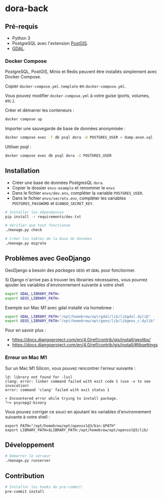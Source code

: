 # dora-back

## Pré-requis

- Python 3
- PostgreSQL avec l'extension [PostGIS](https://postgis.net/).
- [GDAL](https://gdal.org/).

### Docker Compose

PostgreSQL, PostGIS, Minio et Redis peuvent être installés simplement avec Docker Compose.

Copier `docker-compose.yml.template` en `docker-compose.yml`.

Vous pouvez modifier `docker-compose.yml` à votre guise (ports, volumes, etc.).

Créer et démarrer les conteneurs :

```bash
docker compose up
```

Importer une sauvegarde de base de données anonymisée :

```bash
docker compose exec -T db psql dora -U POSTGRES_USER < dump-anon.sql
```

Utiliser _psql_ :

```bash
docker compose exec db psql dora -U POSTGRES_USER
```

## Installation

- Créer une base de données PostgresQL `dora`.
- Copier le dossier `envs-example` et renommer le `envs`
- Dans le fichier `envs/dev.env`, compléter la variable `POSTGRES_USER`.
- Dans le fichier `envs/secrets.env`, compléter les variables `POSTGRES_PASSWORD` et `DJANGO_SECRET_KEY`.

```bash
# Installer les dépendances
pip install -r requirements/dev.txt

# Vérifier que tout fonctionne
./manage.py check

# Créer les tables de la base de données
./manage.py migrate
```

## Problèmes avec GeoDjango

GeoDjango a besoin des _packages_ `GEOS` et `GDAL` pour fonctionner.

Si Django n'arrive pas à trouver les librairies nécessaires, vous pourrez ajouter les variables d'environnement suivante
à votre shell

```bash
export GDAL_LIBRARY_PATH=
export GEOS_LIBRARY_PATH=
```

Exemple sur Mac M1 avec gdal installé via homebrew :

```bash
export GDAL_LIBRARY_PATH="/opt/homebrew/opt/gdal/lib/libgdal.dylib"
export GEOS_LIBRARY_PATH="/opt/homebrew/opt/geos/lib/libgeos_c.dylib"
```

Pour en savoir plus :

- https://docs.djangoproject.com/en/4.0/ref/contrib/gis/install/geolibs/
- https://docs.djangoproject.com/en/4.0/ref/contrib/gis/install/#libsettings

### Erreur on Mac M1

Sur un Mac M1 Silicon, vous pouvez rencontrer l'erreur suivante :

```
ld: library not found for -lssl
clang: error: linker command failed with exit code 1 (use -v to see invocation)
error: command 'clang' failed with exit status 1

× Encountered error while trying to install package.
╰─> psycopg2-binary
```

Vous pouvez corriger ce souci en ajoutant les variables d'environnement suivante à votre shell :

```
export PATH="/opt/homebrew/opt/openssl@3/bin:$PATH"
export LIBRARY_PATH=$LIBRARY_PATH:/opt/homebrew/opt/openssl@3/lib/
```

## Développement

```bash
# Démarrer le serveur
./manage.py runserver
```

## Contribution

```bash
# Installer les hooks de pre-commit:
pre-commit install
```
